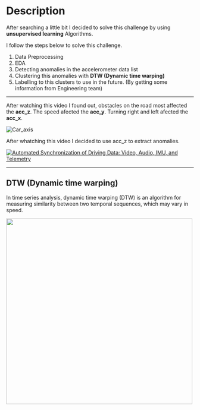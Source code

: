 # Description

After searching a little bit I decided to solve this challenge by using **unsupervised learning** Algorithms.

I follow the steps below to solve this challenge. 

1. Data Preprocessing 
2. EDA
3. Detecting anomalies in the accelerometer data list
4. Clustering this anomalies with **DTW (Dynamic time warping)** 
5. Labelling to this clusters to use in the future. (By getting some information from Engineering team)

---
After watching this video I found out, obstacles on the road most affected the **acc_z**.
The speed afected the **acc_y**.
Turning right and left afected the **acc_x**.

![Car_axis](https://www.mdpi.com/sensors/sensors-17-00633/article_deploy/html/images/sensors-17-00633-g006-550.jpg) 

After whatching this video I decided to use acc_z to extract anomalies.

[![Automated Synchronization of Driving Data: Video, Audio, IMU, and Telemetry](https://img.youtube.com/vi/a96PO823veM/0.jpg)](http://www.youtube.com/watch?v=a96PO823veM "Automated Synchronization of Driving Data: Video, Audio, IMU, and Telemetry")

---

## DTW (Dynamic time warping)

In time series analysis, dynamic time warping (DTW) is an algorithm for measuring similarity between two temporal sequences, which may vary in speed.

<img src="https://www.databricks.com/wp-content/uploads/2019/04/Euclidean_vs_DTW.jpg" height="500px" >
